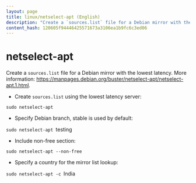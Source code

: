 ```yaml
---
layout: page
title: linux/netselect-apt (English)
description: "Create a `sources.list` file for a Debian mirror with the lowest latency."
content_hash: 120605f94446425571673a3106ea1b9fc6c3ed06
---
```

# netselect-apt

Create a `sources.list` file for a Debian mirror with the lowest latency.
More information: <https://manpages.debian.org/buster/netselect-apt/netselect-apt.1.html>.

- Create `sources.list` using the lowest latency server:

`sudo netselect-apt`

- Specify Debian branch, stable is used by default:

`sudo netselect-apt `<span class="tldr-var badge badge-pill bg-dark-lm bg-white-dm text-white-lm text-dark-dm font-weight-bold">testing</span>

- Include non-free section:

`sudo netselect-apt --non-free`

- Specify a country for the mirror list lookup:

`sudo netselect-apt -c `<span class="tldr-var badge badge-pill bg-dark-lm bg-white-dm text-white-lm text-dark-dm font-weight-bold">India</span>
